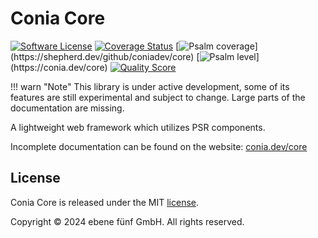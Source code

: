 Conia Core
==========

[![Software License](https://img.shields.io/badge/license-MIT-brightgreen.svg)](LICENSE.md)
[![Coverage Status](https://img.shields.io/scrutinizer/coverage/g/coniadev/core.svg)](https://scrutinizer-ci.com/g/coniadev/core/code-structure)
[![Psalm coverage](https://shepherd.dev/github/coniadev/core/coverage.svg?)](https://shepherd.dev/github/coniadev/core)
[![Psalm level](https://shepherd.dev/github/coniadev/core/level.svg?)](https://conia.dev/core)
[![Quality Score](https://img.shields.io/scrutinizer/g/coniadev/core.svg)](https://scrutinizer-ci.com/g/coniadev/core)

!!! warn "Note"
    This library is under active development, some of its features are still
    experimental and subject to change. Large parts of the documentation are
    missing. 

A lightweight web framework which utilizes PSR components.

Incomplete documentation can be found on the website: [conia.dev/core](https://conia.dev/core/)

## License

Conia Core is released under the MIT [license](LICENSE.md).

Copyright © 2024 ebene fünf GmbH. All rights reserved.

